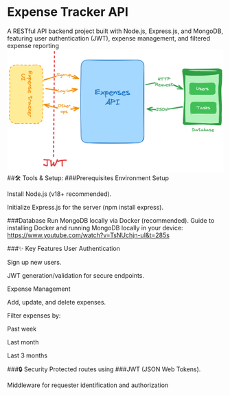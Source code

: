 # Expense Tracker API
A RESTful API backend project built with Node.js, Express.js, and MongoDB, featuring user authentication (JWT), expense management, and filtered expense reporting
 ![](images/expense-tracker-api.png)
 ##🛠️ Tools & Setup:
###Prerequisites
Environment Setup

Install Node.js (v18+ recommended).

Initialize Express.js for the server (npm install express).

###Database
Run MongoDB locally via Docker (recommended).
Guide to installing Docker and running MongoDB locally in your device: https://www.youtube.com/watch?v=TsNUchjn-uI&t=285s

###✨ Key Features
User Authentication

Sign up new users.

JWT generation/validation for secure endpoints.

Expense Management

Add, update, and delete expenses.

Filter expenses by:

Past week

Last month

Last 3 months

###🔒 Security
Protected routes using ###JWT (JSON Web Tokens).

Middleware for requester identification and authorization
